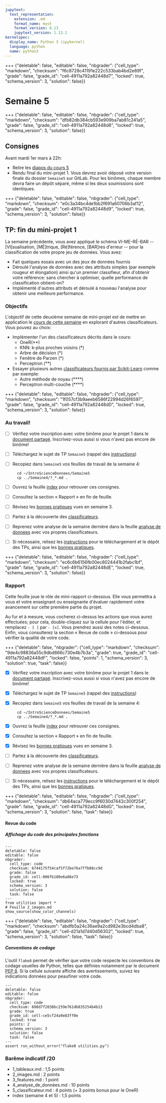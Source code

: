 ```yaml
---
jupytext:
  text_representation:
    extension: .md
    format_name: myst
    format_version: 0.13
    jupytext_version: 1.13.1
kernelspec:
  display_name: Python 3 (ipykernel)
  language: python
  name: python3
---
```


+++ {"deletable": false, "editable": false, "nbgrader": {"cell_type": "markdown", "checksum": "f6c8728c41191e222c533bab4bd2e89f", "grade": false, "grade_id": "cell-4911a792a82448d7", "locked": true, "schema_version": 3, "solution": false}}

# Semaine 5

+++ {"deletable": false, "editable": false, "nbgrader": {"cell_type": "markdown", "checksum": "dfb82db384cb593e909ba7ab81c241a5", "grade": false, "grade_id": "cell-4911a792a82448d8", "locked": true, "schema_version": 3, "solution": false}}

## Consignes

Avant mardi 1er mars à 22h:
- Relire les [diapos du cours 5](CM5.md)
- Rendu final du mini-projet 1. Vous devrez avoir déposé votre version
  finale du dossier `Semaine5` sur GitLab. Pour les binômes, chaque
  membre devra faire un dépôt séparé, même si les deux soumissions
  sont identiques.

+++ {"deletable": false, "editable": false, "nbgrader": {"cell_type": "markdown", "checksum": "e0c3a34bc4de1bb2f691a60706b3af12", "grade": false, "grade_id": "cell-4911a792a82448d9", "locked": true, "schema_version": 3, "solution": false}}

## TP: fin du mini-projet 1

La semaine précédente, vous avez appliqué le schéma VI-ME-RÉ-BAR --
[VI]sualisation, [MÉ]trique, [Ré]férence, [BAR]res d'erreur -- pour la
classification de votre propre jeu de données. Vous avez:

- Fait quelques essais avec un des jeux de données fournis
- Déroulé l'analyse de données avec des attributs simples (par exemple
  rougeur et élongation) ainsi qu'un premier classifieur, afin
  d'obtenir votre référence: sans chercher à optimiser, quelle
  performance de classification obtient-on?
- Implémenté d'autres attributs et déroulé à nouveau l'analyse pour
  obtenir une meilleure performance.

### Objectifs

L'objectif de cette deuxième semaine de mini-projet est de mettre en
application le [cours de cette semaine](CM5.md) en explorant d'autres
classificateurs. Vous pouvez au choix:

- Implémenter l'un des classificateurs décrits dans le cours:
  - OneR(**)
  - KNN: k-plus proches voisins (*)
  - Arbre de décision (*)
  - Fenêtre de Parzen (*)
  - Perceptron (**)
- Essayer plusieurs autres [classificateurs fournis par Scikit-Learn](https://scikit-learn.org/stable/auto_examples/classification/plot_classifier_comparison.html) comme par exemple:
  - Autre méthode de noyau (****)
  - Perceptron multi-couche (****)

+++ {"deletable": false, "editable": false, "nbgrader": {"cell_type": "markdown", "checksum": "1f057cf3b9aeeb6586f22994d26f6597", "grade": false, "grade_id": "cell-4911a792a82448dD", "locked": true, "schema_version": 3, "solution": false}}

### Au travail!

- [ ] Vérifiez votre inscription avec votre binôme pour le projet 1
     dans le [document
     partagé](https://codimd.math.cnrs.fr/3f98v4-YT4CN2ktM6_g5lw?both).
     Inscrivez-vous aussi si vous n'avez pas encore de binôme!
- [ ] Téléchargez le sujet de TP `Semaine5` (rappel des
     [instructions](http://nicolas.thiery.name/Enseignement/IntroScienceDonnees/Devoirs/Semaine1/index.html#telechargement-et-depot-des-tps))
- [ ] Recopiez dans `Semaine5` vos feuilles de travail de la semaine 4:

        cd ~/IntroScienceDonnees/Semaine5
        cp ../Semaine4/?_*.md .

- [ ] Ouvrez la feuille [index](index.md) pour retrouver ces consignes.
- [ ] Consultez la section « Rapport » en fin de feuille.
- [ ] Révisez les [bonnes pratiques](../Semaine3/1_bonnes_pratiques.md)
	 vues en semaine 3.
- [ ] Partez à la découverte des [classificateurs](5_classificateurs.md).
- [ ] Reprenez votre analyse de la semaine dernière dans la feuille
     [analyse de donnees](4_analyse_de_donnees.md) avec vos propres
     classificateurs.


- [ ] Si nécessaire, relisez les
     [instructions](http://nicolas.thiery.name/Enseignement/IntroScienceDonnees/Students/Semaine1/index.html#telechargement-et-depot-des-tps)
     pour le téléchargement et le dépôt des TPs, ainsi que les 
	 [bonnes pratiques](http://nicolas.thiery.name/Enseignement/IntroScienceDonnees/Students/Semaine1/index.html#bonnes-pratiques).

+++ {"deletable": false, "editable": false, "nbgrader": {"cell_type": "markdown", "checksum": "ec6c6b6156fb00ec8024441b2fabc1bf", "grade": false, "grade_id": "cell-4911a792a82448dE", "locked": true, "schema_version": 3, "solution": false}}

### Rapport

Cette feuille joue le rôle de mini-rapport ci-dessous. Elle vous
permettra à vous et votre enseignant ou enseignante d'évaluer rapidement votre
avancement sur cette première partie du projet. 

Au fur et à mesure, vous cocherez ci-dessus les actions que vous aurez
effectuées; pour cela, double-cliquez sur la cellule pour l'éditer, et
remplacez `- [ ]` par `- [x]`. Vous prendrez aussi des notes
ci-dessous. Enfin, vous consulterez la section « Revue de code »
ci-dessous pour vérifier la qualité de votre code.

+++ {"deletable": false, "nbgrader": {"cell_type": "markdown", "checksum": "9de4c98836a55c9dbd666c730e4b7b3a", "grade": true, "grade_id": "cell-4911a792a82448dF", "locked": false, "points": 1, "schema_version": 3, "solution": true, "task": false}}

- [x] Vérifiez votre inscription avec votre binôme pour le projet 1
     dans le [document
     partagé](https://codimd.math.cnrs.fr/3f98v4-YT4CN2ktM6_g5lw?both).
     Inscrivez-vous aussi si vous n'avez pas encore de binôme!
- [x] Téléchargez le sujet de TP `Semaine5` (rappel des
     [instructions](http://nicolas.thiery.name/Enseignement/IntroScienceDonnees/Devoirs/Semaine1/index.html#telechargement-et-depot-des-tps))
- [x] Recopiez dans `Semaine5` vos feuilles de travail de la semaine 4:

        cd ~/IntroScienceDonnees/Semaine5
        cp ../Semaine4/?_*.md .

- [x] Ouvrez la feuille [index](index.md) pour retrouver ces consignes.
- [x] Consultez la section « Rapport » en fin de feuille.
- [x] Révisez les [bonnes pratiques](../Semaine3/1_bonnes_pratiques.md)
	 vues en semaine 3.
- [ ] Partez à la découverte des [classificateurs](5_classificateurs.md).
- [ ] Reprenez votre analyse de la semaine dernière dans la feuille
     [analyse de donnees](4_analyse_de_donnees.md) avec vos propres
     classificateurs.


- [ ] Si nécessaire, relisez les
     [instructions](http://nicolas.thiery.name/Enseignement/IntroScienceDonnees/Students/Semaine1/index.html#telechargement-et-depot-des-tps)
     pour le téléchargement et le dépôt des TPs, ainsi que les 
	 [bonnes pratiques](http://nicolas.thiery.name/Enseignement/IntroScienceDonnees/Students/Semaine1/index.html#bonnes-pratiques).

+++ {"deletable": false, "editable": false, "nbgrader": {"cell_type": "markdown", "checksum": "db64aca779ecc9f6030d7442c300f254", "grade": false, "grade_id": "cell-4911a792a82448dG", "locked": true, "schema_version": 3, "solution": false, "task": false}}

#### Revue du code

##### Affichage du code des principales fonctions

```{code-cell} ipython3
---
deletable: false
editable: false
nbgrader:
  cell_type: code
  checksum: 6744175f54caf5f72be76a7ffb88cc9d
  grade: false
  grade_id: cell-006fb180e6a86e73
  locked: true
  schema_version: 3
  solution: false
  task: false
---
from utilities import *
# Feuille 2_images.md
show_source(show_color_channels)
```

+++ {"deletable": false, "editable": false, "nbgrader": {"cell_type": "markdown", "checksum": "abdfb5a24c36ae9a2cd982e3bcd4dba8", "grade": false, "grade_id": "cell-d21a1d7d40d56302", "locked": true, "schema_version": 3, "solution": false, "task": false}}

##### Conventions de codage

L'outil `flake8` permet de vérifier que votre code respecte les
conventions de codage usuelles de Python, telles que définies
notamment par le document [PEP
8](https://www.python.org/dev/peps/pep-0008/). Si la cellule suivante
affiche des avertissements, suivez les indications données pour
peaufiner votre code.

```{code-cell} ipython3
---
deletable: false
editable: false
nbgrader:
  cell_type: code
  checksum: 698d7f2038bc259e761d6835254b4b13
  grade: true
  grade_id: cell-ce5cf24a9e83ff0e
  locked: true
  points: 2
  schema_version: 3
  solution: false
  task: false
---
assert run_without_error("flake8 utilities.py")
```

### Barême indicatif /20

* 1_tableaux.md : 1,5 points 
* 2_images.md : 2 points 
* 3_features.md : 1 point
* 4_analyse_de_données.md : 10 points 
* 5_classificateur.md : 4 points (+ 3 points bonus pour le OneR)
* index (semaine 4 et 5) : 1,5 points

```{code-cell} ipython3

```
